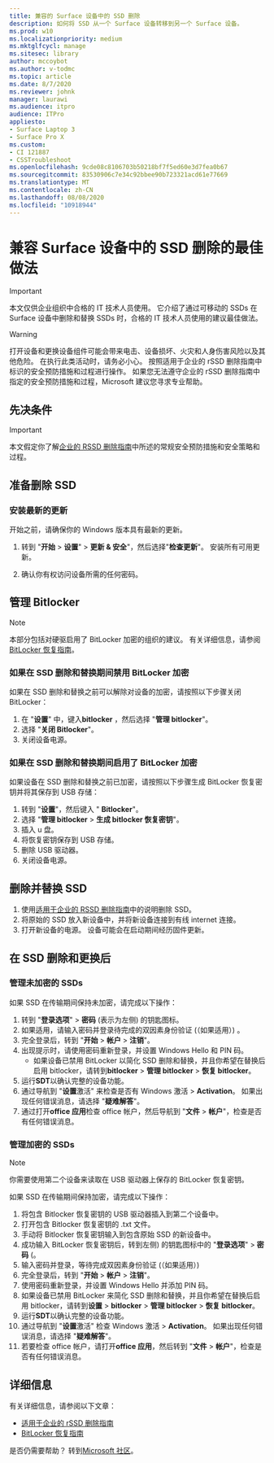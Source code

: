 ```yaml
---
title: 兼容的 Surface 设备中的 SSD 删除
description: 如何将 SSD 从一个 Surface 设备转移到另一个 Surface 设备。
ms.prod: w10
ms.localizationpriority: medium
ms.mktglfcycl: manage
ms.sitesec: library
author: mccoybot
ms.author: v-todmc
ms.topic: article
ms.date: 8/7/2020
ms.reviewer: johnk
manager: laurawi
ms.audience: itpro
audience: ITPro
appliesto:
- Surface Laptop 3
- Surface Pro X
ms.custom:
- CI 121887
- CSSTroubleshoot
ms.openlocfilehash: 9cde08c8106703b50218bf7f5ed60e3d7fea0b67
ms.sourcegitcommit: 83530906c7e34c92bbee90b723321acd61e77669
ms.translationtype: MT
ms.contentlocale: zh-CN
ms.lasthandoff: 08/08/2020
ms.locfileid: "10918944"
---
```

# 兼容 Surface 设备中的 SSD 删除的最佳做法

> [!IMPORTANT]
> 本文仅供企业组织中合格的 IT 技术人员使用。 它介绍了通过可移动的 SSDs 在 Surface 设备中删除和替换 SSDs 时，合格的 IT 技术人员使用的建议最佳做法。 

> [!WARNING]
> 打开设备和更换设备组件可能会带来电击、设备损坏、火灾和人身伤害风险以及其他危险。  在执行此类活动时，请务必小心。 按照适用于企业的 rSSD 删除指南中标识的安全预防措施和过程进行操作。 如果您无法遵守企业的 rSSD 删除指南中指定的安全预防措施和过程，Microsoft 建议您寻求专业帮助。 

## 先决条件

> [!IMPORTANT]
> 本文假定你了解[企业的 RSSD 删除指南](https://www.microsoft.com/download/100440)中所述的常规安全预防措施和安全策略和过程。

## 准备删除 SSD 

### 安装最新的更新 

开始之前，请确保你的 Windows 版本具有最新的更新。

1.  转到 "**开始**  >  **设置**"  >  **更新 & 安全**"，然后选择"**检查更新**"。 安装所有可用更新。  

2.  确认你有权访问设备所需的任何密码。  
 
## 管理 Bitlocker 

> [!NOTE]
> 本部分包括对硬驱启用了 BitLocker 加密的组织的建议。 有关详细信息，请参阅[BitLocker 恢复指南](https://docs.microsoft.com/windows/security/information-protection/bitlocker/bitlocker-recovery-guide-plan)。 

### 如果在 SSD 删除和替换期间禁用 BitLocker 加密

如果在 SSD 删除和替换之前可以解除对设备的加密，请按照以下步骤关闭 BitLocker：

1.  在 "**设置**" 中，键入**bitlocker** ，然后选择 "**管理 bitlocker**"。 
2.  选择 "**关闭 Bitlocker**"。 
3.  关闭设备电源。 

### 如果在 SSD 删除和替换期间启用了 BitLocker 加密

如果设备在 SSD 删除和替换之前已加密，请按照以下步骤生成 BitLocker 恢复密钥并将其保存到 USB 存储：

1.  转到 "**设置**"，然后键入 " **Bitlocker**"。
2. 选择 "**管理 bitlocker**  > **生成 bitlocker 恢复密钥**"。
2.  插入 u 盘。 
3.  将恢复密钥保存到 USB 存储。  
4.  删除 USB 驱动器。  
5.  关闭设备电源。 

## 删除并替换 SSD 

1.  使用[适用于企业的 RSSD 删除指南](https://www.microsoft.com/download/100440)中的说明删除 SSD。 
2. 将原始的 SSD 放入新设备中，并将新设备连接到有线 internet 连接。
2.  打开新设备的电源。 设备可能会在启动期间经历固件更新。  
 
## 在 SSD 删除和更换后

### 管理未加密的 SSDs 

如果 SSD 在传输期间保持未加密，请完成以下操作： 

1.  转到 "**登录选项**"  >  **密码** (表示为左侧) 的钥匙图标。  
2.  如果适用，请输入密码并登录待完成的双因素身份验证 (（如果适用）) 。
3.  完全登录后，转到 "**开始**  >  **帐户**  >  **注销**"。  
4.  出现提示时，请使用密码重新登录，并设置 Windows Hello 和 PIN 码。 
    - 如果设备已禁用 BitLocker 以简化 SSD 删除和替换，并且你希望在替换后启用 bitlocker，请转到**bitlocker**  >  **管理 bitlocker**  >  **恢复 bitlocker**。  
6.  运行**SDT**以确认完整的设备功能。  
7.  通过导航到 "**设置**激活" 来检查是否有 Windows 激活  >  **Activation**。  如果出现任何错误消息，请选择 "**疑难解答**"。 
8.  通过打开**office 应用**检查 office 帐户，然后导航到 "**文件**  >  **帐户**"，检查是否有任何错误消息。  

### 管理加密的 SSDs 

> [!NOTE]
> 你需要使用第二个设备来读取在 USB 驱动器上保存的 BitLocker 恢复密钥。 

如果 SSD 在传输期间保持加密，请完成以下操作：

1.  将包含 Bitlocker 恢复密钥的 USB 驱动器插入到第二个设备中。 
2.  打开包含 Bitlocker 恢复密钥的 .txt 文件。 
3.  手动将 Bitlocker 恢复密钥输入到包含原始 SSD 的新设备中。  
4.  成功输入 BitLocker 恢复密钥后，转到左侧) 的钥匙图标中的 "**登录选项**"  >  **密码** (。  
5.  输入密码并登录，等待完成双因素身份验证 (（如果适用）)  
6.  完全登录后，转到 "**开始**  >  **帐户**  >  **注销**"。  
7.  使用密码重新登录，并设置 Windows Hello 并添加 PIN 码。 
8.  如果设备已禁用 BitLocker 来简化 SSD 删除和替换，并且你希望在替换后启用 bitlocker，请转到**设置**  >  **bitlocker**  >  **管理 bitlocker**  >  **恢复 bitlocker**。  
9.  运行**SDT**以确认完整的设备功能。  
10. 通过导航到 "**设置**激活" 检查 Windows 激活  >  **Activation**。  如果出现任何错误消息，请选择 "**疑难解答**"。
11. 若要检查 office 帐户，请打开**office 应用**，然后转到 "**文件**  >  **帐户**"，检查是否有任何错误消息。

## 详细信息 

有关详细信息，请参阅以下文章：

- [适用于企业的 rSSD 删除指南](https://www.microsoft.com/download/100440)
- [BitLocker 恢复指南](https://docs.microsoft.com/windows/security/information-protection/bitlocker/bitlocker-recovery-guide-plan)

是否仍需要帮助？ 转到[Microsoft 社区](https://answers.microsoft.com/)。